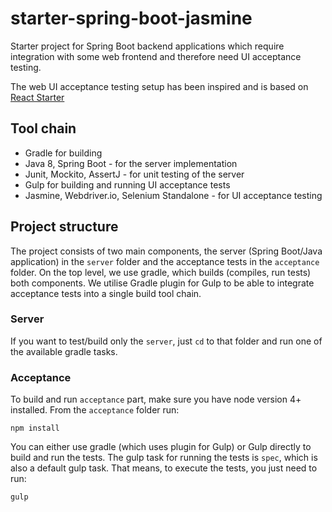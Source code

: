 # starter-spring-boot-jasmine
Starter project for Spring Boot backend applications which require integration with some web frontend and therefore need UI acceptance testing. 

The web UI acceptance testing setup has been inspired and is based on [React Starter](https://github.com/pivotal-cf/react-starter)

## Tool chain
* Gradle for building
* Java 8, Spring Boot - for the server implementation
* Junit, Mockito, AssertJ - for unit testing of the server
* Gulp for building and running UI acceptance tests
* Jasmine, Webdriver.io, Selenium Standalone - for UI acceptance testing

## Project structure

The project consists of two main components, the server (Spring Boot/Java application) in the `server` folder and the acceptance tests in the `acceptance` folder.
On the top level, we use gradle, which builds (compiles, run tests) both components. We utilise Gradle plugin for Gulp to be able to integrate acceptance tests into a single build tool chain.

### Server

If you want to test/build only the `server`, just `cd` to that folder and run one of the available gradle tasks.

### Acceptance

To build and run `acceptance` part, make sure you have node version 4+ installed.
From the `acceptance` folder run:
```
npm install
```

You can either use gradle (which uses plugin for Gulp) or Gulp directly to build and run the tests. The gulp task for running the tests is `spec`, which is also a default gulp task. That means, to execute the tests, you just need to run:
```
gulp
```
